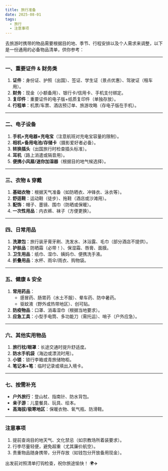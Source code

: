 ```yaml
---
title: 旅行准备
date: 2025-08-01
tags:
  - 旅行
  - 注意事项
---
```


去旅游时携带的物品需要根据目的地、季节、行程安排以及个人需求来调整，以下是一份通用的必备物品清单，供你参考：

---

### **一、重要证件 & 财务类**
1. **证件**：身份证、护照（出国）、签证、学生证（景点优惠）、驾驶证（租车用）。  
2. **财务**：现金（小额备用）、银行卡/信用卡、手机支付绑定。  
3. **复印件**：重要证件的电子版+纸质复印件（单独存放）。  
4. **行程单**：机票/车票、酒店预订单、旅游攻略（存电子版在手机）。

---

### **二、电子设备**
1. **手机+充电器+充电宝**（注意航班对充电宝容量的限制）。  
2. **相机+备用电池/存储卡**（摄影爱好者必备）。  
3. **转换插头**（出国旅行时检查插头标准）。  
4. **耳机**（路上消遣或隔音用）。  
5. **便携小风扇/迷你加湿器**（根据目的地气候选择）。

---

### **三、衣物 & 穿戴**
1. **基础衣物**：根据天气准备（如防晒衣、冲锋衣、泳衣等）。  
2. **舒适鞋**：运动鞋（徒步）、拖鞋（酒店或沙滩用）。  
3. **配饰**：帽子、墨镜、围巾（防晒或保暖）。  
4. **一次性用品**：内衣裤、袜子（方便更换）。  

---

### **四、日常用品**
1. **洗漱包**：旅行装牙膏牙刷、洗发水、沐浴露、毛巾（部分酒店不提供）。  
2. **护肤品**：防晒霜（必带！）、保湿霜、唇膏、面膜。  
3. **卫生用品**：纸巾、湿巾、姨妈巾、便携洗手液。  
4. **折叠用品**：水杯、雨伞/雨衣、购物袋。  

---

### **五、健康 & 安全**
1. **常用药品**：  
   - 感冒药、肠胃药（水土不服）、晕车药、防中暑药。  
   - 驱蚊液（野外或热带地区）、创可贴。  
2. **防疫物品**：口罩、消毒湿巾（根据当地要求）。  
3. **应急工具**：小型手电筒、多功能刀（需托运）、哨子（户外应急）。  

---

### **六、其他实用物品**
1. **旅行枕/眼罩**：长途交通时提升舒适度。  
2. **防水手机袋**（海边或漂流时用）。  
3. **小锁**：锁行李箱或青旅储物柜。  
4. **笔记本+笔**：临时记录或填出入境卡。  

---

### **七、按需补充**
- **户外旅行**：登山杖、指南针、防水背包。  
- **亲子游**：儿童餐具、玩具、绘本。  
- **高海拔/极寒地区**：保暖衣物、氧气瓶、防滑鞋。  

---

### **注意事项**  
1. 提前查询目的地天气、文化禁忌（如宗教场所着装要求）。  
2. 行李尽量轻便，避免超重（尤其廉价航空）。  
3. 贵重物品随身携带，分开存放（如钱包分开放备用现金）。  

出发前对照清单打钩检查，祝你旅途愉快！ 🌍✈️